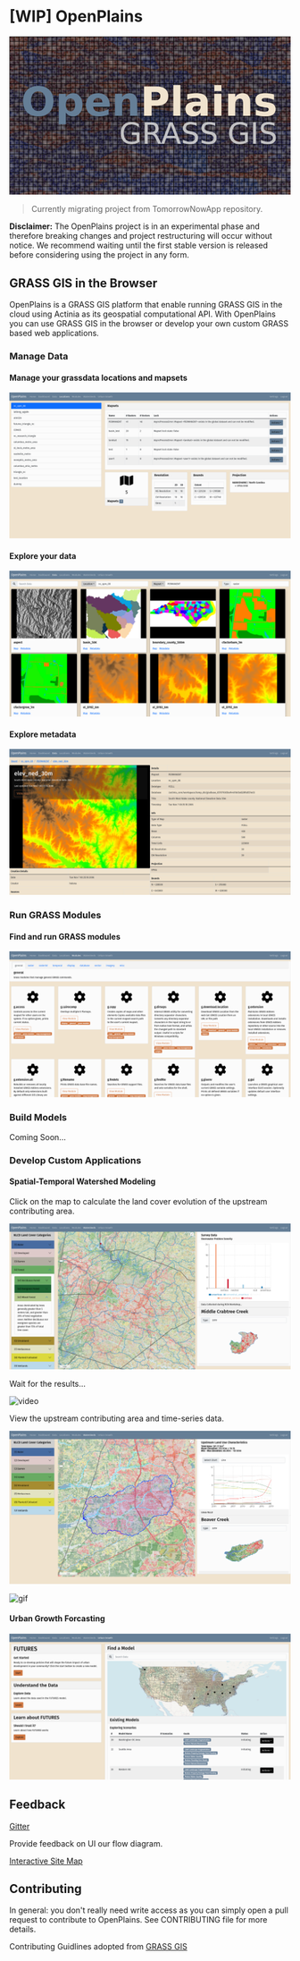 # [WIP] OpenPlains

![logo](./images/banner_v1_500px.png)

> Currently migrating project from TomorrowNowApp repository.

**Disclaimer:** The OpenPlains project is in an experimental phase and therefore breaking changes and project restructuring will occur without notice. We recommend waiting until the first stable version is released before considering using the project in any form.

## GRASS GIS in the Browser

OpenPlains is a GRASS GIS platform that enable running GRASS GIS in the cloud using Actinia as its geospatial computational API. With OpenPlains you can use GRASS GIS in the browser or develop your own custom GRASS based web applications.

### Manage Data

#### Manage your grassdata locations and mapsets

![data](./images/manage_grassdata.png)

#### Explore your data

![data](./images/data_view1.png)

#### Explore metadata

![metadata](./images/info_view1.png)

### Run GRASS Modules

#### Find and run GRASS modules

![modules](./images/grass_modules_view1.png)

### Build Models

Coming Soon...

### Develop Custom Applications

#### Spatial-Temporal Watershed Modeling

Click on the map to calculate the land cover evolution of the upstream contributing area.

![watershed](./images/CustomWatershedModelingView.png)

Wait for the results...

![video](./images/stormy_loader-optimized.gif)

View the upstream contributing area and time-series data.

![beavercreek](./images/BeaverCreekTimeSeries.png)

![gif](./images/BeaverCreek.gif)

#### Urban Growth Forcasting

![futures](./images/CustomModelingView.png)

## Feedback

[Gitter](https://gitter.im/tomorrownow/community)

Provide feedback on UI our flow diagram.

[Interactive Site Map](https://lucid.app/lucidchart/116fb402-c6c9-4632-a0e9-48f9865152c6/edit?viewport_loc=-7361%2C-2960%2C14782%2C7613%2C0_0&invitationId=inv_9219e566-88ff-4d7c-b546-11fff697c298)

## Contributing

In general: you don't really need write access as you can simply open a pull request to contribute to OpenPlains. See CONTRIBUTING file for more details.

Contributing Guidlines adopted from [GRASS GIS](https://github.com/OSGeo/grass)
